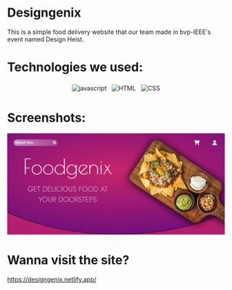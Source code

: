 # Designgenix

This is a simple food delivery website that our team made in bvp-IEEE's event named Design Heist.

# Technologies we used:

<p align="center">

<img src = "https://img.shields.io/badge/JavaScript-F7DF1E?style=for-the-badge&logo=javascript&logoColor=black"  alt="javascript" style="vertical-align:top; margin:4px" >
<img src = "https://img.shields.io/badge/HTML5-E34F26?style=for-the-badge&logo=html5&logoColor=white"  alt="HTML" style="vertical-align:top; margin:4px" >
  <img src = "https://img.shields.io/badge/CSS3-1572B6?style=for-the-badge&logo=css3&logoColor=white"  alt="CSS" style="vertical-align:top; margin:4px" >
</p>

# Screenshots:

![Landing page](/cart-assets/1.PNG)

# Wanna visit the site?

https://designgenix.netlify.app/
